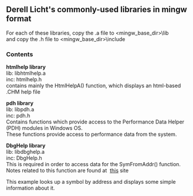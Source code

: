 ## Derell Licht's commonly-used libraries in mingw format

For each of these libraries, copy the .a file to <mingw_base_dir>\lib  
and copy the .h file to <mingw_base_dir>\include

### Contents

**htmlhelp library**  
lib: libhtmlhelp.a  
inc: htmlhelp.h  
contains mainly the HtmlHelpA() function, which displays an html-based .CHM help file

**pdh library**  
lib: libpdh.a  
inc: pdh.h  
Contains functions which provide access to the Performance Data Helper (PDH)
modules in Windows OS.  
These functions provide access to performance data from the system.

**DbgHelp library**  
lib: libdbghelp.a  
inc: DbgHelp.h  
This is required in order to access data for the SymFromAddr() function.  
Notes related to this function are found at&nbsp;
<A HREF="http://www.debuginfo.com/examples/src/SymFromAddr.cpp">this</A>&nbsp;site<br>

This example looks up a symbol by address and displays some simple information about it. 



